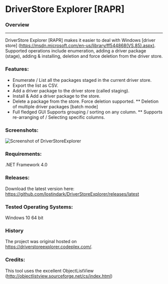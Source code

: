 
DriverStore Explorer [RAPR]
===================================================

### Overview
--------
DriverStore Explorer [RAPR] makes it easier to deal with Windows [driver store] (https://msdn.microsoft.com/en-us/library/ff544868(VS.85).aspx). Supported operations include enumeration, adding a driver package (stage), adding & installing, deletion and force deletion from the driver store.

### Features:
* Enumerate / List all the packages staged in the current driver store. 
* Export the list as CSV. 
* Add a driver package to the driver store (called staging). 
* Install & Add a driver package to the store. 
* Delete a package from the store. Force deletion supported. 
** Deletion of multiple driver packages [batch mode] 
* Full fledged GUI Supports grouping / sorting on any column. 
** Supports re-arranging of / Selecting specific columns. 

### Screenshots:
![Screenshot of DriverStoreExplorer](https://github.com/lostindark/DriverStoreExplorer/raw/master/Screenshots/Screenshot.png "Screenshot of DriverStoreExplorer")

### Requirements: 
.NET Framework 4.0

### Releases:
Download the latest version here: https://github.com/lostindark/DriverStoreExplorer/releases/latest

### Tested Operating Systems: 
Windows 10 64 bit 

### History
The project was original hosted on https://driverstoreexplorer.codeplex.com/.

### Credits:
This tool uses the excellent ObjectListView (http://objectlistview.sourceforge.net/cs/index.html)
